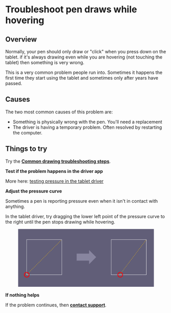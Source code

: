 # Troubleshoot pen draws while hovering

## Overview

Normally, your pen should only draw or "click" when you press down on the tablet. if it's always drawing even while you are hovering (not touching the tablet) then something is very wrong.

This is a very common problem people run into. Sometimes it happens the first time they start using the tablet and sometimes only after years have passed.

## Causes

The two most common causes of this problem are:

* Something is physically wrong with the pen. You'll need a replacement
* The driver is having a temporary problem. Often resolved by restarting the computer.

## Things to try

Try the [**Common drawing troubleshooting steps**](common-drawing-troubleshooting-steps.md).&#x20;

**Test if the problem happens in the driver app**

More here: [testing pressure in the tablet driver](testing-pressure-in-the-tablet-driver.md)

**Adjust the pressure curve**

Sometimes a pen is reporting pressure even when it isn't in contact with anything.&#x20;

In the tablet driver, try dragging the lower left point of the pressure curve to the right until the pen stops drawing while hovering.&#x20;

<figure><img src="../.gitbook/assets/image (2) (1).png" alt=""><figcaption></figcaption></figure>

**If nothing helps**

If the problem continues, then [**contact support**](../guides/general/contacting-support.md).





##

